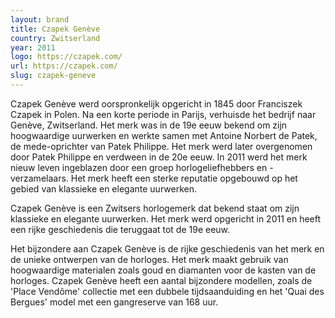```yaml
---
layout: brand
title: Czapek Genève
country: Zwitserland
year: 2011
logo: https://czapek.com/
url: https://czapek.com/
slug: czapek-geneve
---
```

Czapek Genève werd oorspronkelijk opgericht in 1845 door Franciszek Czapek in Polen. Na een korte periode in Parijs, verhuisde het bedrijf naar Genève, Zwitserland. Het merk was in de 19e eeuw bekend om zijn hoogwaardige uurwerken en werkte samen met Antoine Norbert de Patek, de mede-oprichter van Patek Philippe. Het merk werd later overgenomen door Patek Philippe en verdween in de 20e eeuw. In 2011 werd het merk nieuw leven ingeblazen door een groep horlogeliefhebbers en -verzamelaars. Het merk heeft een sterke reputatie opgebouwd op het gebied van klassieke en elegante uurwerken.

Czapek Genève is een Zwitsers horlogemerk dat bekend staat om zijn klassieke en elegante uurwerken. Het merk werd opgericht in 2011 en heeft een rijke geschiedenis die teruggaat tot de 19e eeuw.

Het bijzondere aan Czapek Genève is de rijke geschiedenis van het merk en de unieke ontwerpen van de horloges. Het merk maakt gebruik van hoogwaardige materialen zoals goud en diamanten voor de kasten van de horloges. Czapek Genève heeft een aantal bijzondere modellen, zoals de 'Place Vendôme' collectie met een dubbele tijdsaanduiding en het 'Quai des Bergues' model met een gangreserve van 168 uur.

